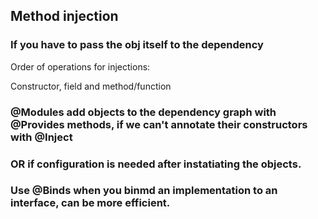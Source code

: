 ## Method injection
 ### If you have to pass the obj itself to the dependency


Order of operations for injections:

Constructor, field and method/function

### @Modules add objects to the dependency graph with @Provides methods, if we can't annotate their constructors with @Inject
### OR if configuration is needed after instatiating the objects.

### Use @Binds when you binmd an implementation to an interface, can be more efficient.
